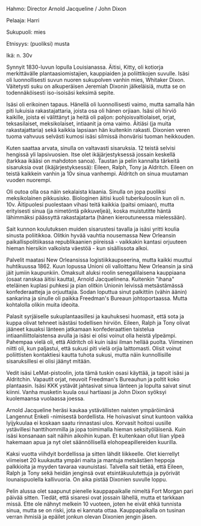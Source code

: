 Hahmo: Director Arnold Jacqueline / John Dixon

Pelaaja: Harri

Sukupuoli: mies

Etnisyys: (puoliksi) musta

Ikä: n. 30v

Synnyit 1830-luvun lopulla Louisianassa. Äitisi, Kitty, oli kotiorja merkittävälle plantaasiomistajien, kauppiaiden ja poliittikojen suvulle. Isäsi oli luonnollisesti suvun nuoren sukupolven vanhin mies, Whitaker Dixon. Väitetysti suku on alkuperäisen Jeremiah Dixonin jälkeläisiä, mutta se on todennäköisesti iso-isoisäsi keksimä sepite.

Isäsi oli erikoinen tapaus. Hänellä oli luonnollisesti vaimo, mutta samalla hän piti lukuisia rakastajattaria, joista osa oli hänen orjiaan. Isäsi oli hirviö kaikille, joista ei välittänyt ja heitä oli paljon: pohjoisvaltiolaiset, orjat, teksasilaiset, meksikolaiset, intiaanit ja oma vaimo. Äitiäsi (ja muita rakastajattaria) sekä kaikkia lapsiaan hän kuitenkin rakasti. Dixonien veren tuoma vahvuus selvästi kumosi isäsi silmissä ihonvärisi tuoman heikkouden.

Kuten saattaa arvata, sinulla on valtavasti sisaruksia. 12 teistä selvisi hengissä yli lapsivuosien. Itse olet ikäjärjestyksessä jossain keskellä (tarkkaa ikääsi on mahdoton sanoa). Taustan ja pelin kannalta tärkeitä sisaruksia ovat (ikäjärjestyksessä): Eileen, Ralph, Tony ja Aldritch. Eileen on teistä kaikkein vanhin ja 10v sinua vanhempi. Aldritch on sinua muutaman vuoden nuorempi.

Oli outoa olla osa näin sekalaista klaania. Sinulla on jopa puoliksi meksikolainen pikkusisko. Biologinen äitisi kuoli tuberkuloosiin kun oli n. 10v. Äitipuolesi puolestaan vihasi teitä kaikkia (paitsi omiaan), mutta erityisesti sinua (ja nimetöntä pikkuveljeä), koska muistutitte häntä lähimmäksi päässyttä rakastajatarta (hänen kieroutuneessa mielessään).

Sait kunnon koulutuksen muiden sisarustesi tavalla ja isäsi yritti koulia sinusta poliitikkoa. Olitkin hyvää vauhtia nousemassa New Orleansin paikallispolitiikassa republikaanien piireissä - vaikkakin kantasi orjuuteen hieman hiersikin valkoista väestöä - kun sisällissota alkoi.

Palvelit maatasi New Orleansissa logistiikkaupseerina, mutta kaikki muuttui huhtikuussa 1862. Kuun lopussa Unioni oli valloittanu New Orleansin ja sinä jäit jumiin kaupunkiin. Omaksuit aluksi roolin senegalilaisena kauppiaana (osaat ranskaa äitisi kautta), Arnold Jacquelinena. Kuitenkin "ihana" eteläinen kuplasi puhkesi ja pian olitkin Unionin leivissä metsästämässä konfederaatteja ja orjuuttajia. Sodan loputtua sinut palkittiin (vähin äänin) sankarina ja sinulle oli paikka Freedman's Bureaun johtoportaassa. Mutta kohtalolla olikin muita ideoita.

Palasit syrjäiselle sukuplantaasillesi ja kauhuksesi huomasit, että sota ja kuppa olivat tehneet isästäsi todellisen hirviön. Eileen, Ralph ja Tony olivat jääneet kauaksi länteen jatkamaan konfederaattien taistelua intiaaniliittolaistensa avulla ja isäsi ei olisi voinut olla heistä ylpeämpi. Pahempaa vielä oli, että Aldritch oli kuin isäsi ilman hellää puolta. Viimeinen niitti oli, kun paljastui, että sukusi piti vielä orjia laittomasti. Olisit voinut poliittisten kontaktiesi kautta tuhota sukusi, mutta näin kunnollisille sisaruksillesi ei olisi jäänyt mitään.

Vedit isäsi LeMat-pistoolin, jota tämä tuskin osasi käyttää, ja tapoit isäsi ja Aldritchin. Vapautit orjat, neuvoit Freedman's Bureauhun ja poltit koko plantaasin. Isäsi KKK ystävät jahtasivat sinua länteen ja lopulta saivat sinut kiinni. Vanha musketin kuula osui hartiaasi ja John Dixon syöksyi kuolemaansa vuolaassa joessa.

Arnold Jacqueline heräsi kaukaa ystävällisten naisten ympäröimänä Langennut Enkeli -nimisestä bordellista. He hoivasivat sinut kuntoon vaikka lyijykuulaa ei koskaan saatu rinnastasi ulos. Korvasit hoitosi uusille ystävillesi hanttihommilla ja jopa toimimalla hieman seksityöläisenä. Kuin isäsi konsanaan sait näihin aikoihin kupan. Et kuitenkaan ollut liian ylpeä hakemaan apua ja nyt olet säännöllisellä elohopeapillereiden kuurilla.

Kaksi vuotta viihdyit bordellissa ja sitten lähdit liikkeelle. Olet kierrellyt viimeiset 20 kuukautta ympäri maita ja mantuja metsästäen heppoja palkkioita ja myyden tavaraa vaunuistasi. Talvella sait tietää, että Eileen, Ralph ja Tony sekä heidän jenginsä ovat etsintäkuulutettuja ja pyörivät lounaispuolella kallivuoria. On aika pistää Dixonien suvulle loppu.

Pelin alussa olet saapunut pienelle kauppapaikalle nimeltä Fort Morgan pari päivää sitten. Tiedät, että sisaresi ovat jossain lähellä, mutta et tarkkaan missä. Ette ole nähnyt melkein 10 vuoteen, joten he eivät ehkä tunnista sinua, mutta se on riski, jota ei kannata ottaa. Kauppapaikalla on tusinan verran ihmisiä ja epäilet jonkun olevan Dixonien jengin jäsen.